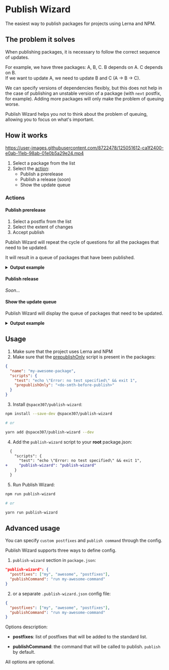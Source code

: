 # Publish Wizard

The easiest way to publish packages for projects using Lerna and NPM.

## The problem it solves

When publishing packages, it is necessary to follow the correct sequence of updates.

For example, we have three packages: A, B, C. B depends on A. C depends on B.<br />
If we want to update A, we need to update B and C (A -> B -> C).

We can specify versions of dependencies flexibly, but this does not help in the case of publishing an unstable version of a package (with `next` postfix, for example). Adding more packages will only make the problem of queuing worse.

Publish Wizard helps you not to think about the problem of queuing, allowing you to focus on what's important.

## How it works

https://user-images.githubusercontent.com/8722478/125051612-ca1f2400-e0ab-11eb-98ab-01e0b5a29e24.mp4

1. Select a package from the list
1. Select the [action](#actions):
   - Publish a prerelease
   - Publish a release (soon)
   - Show the update queue

### Actions

#### Publish prerelease

1. Select a postfix from the list
2. Select the extent of changes
3. Accept publish

Publish Wizard will repeat the cycle of questions for all the packages that need to be updated.

It will result in a queue of packages that have been published.

<details><summary><b>Output example</b></summary>

```sh
Published packages:

1. my-awesome-package@1.0.0-next.3
2. kitty@3.0.2-alpha.0
3. mushroom@7.1.3-nightly.4
```

</details>

#### Publish release

_Soon..._

#### Show the update queue

Publish Wizard will display the queue of packages that need to be updated.

<details><summary><b>Output example</b></summary>

```sh
Bump packages in order:

1. my-awesome-package
2. kitty
3. mushroom
5. sandbox
```

</details>

## Usage

1. Make sure that the project uses Lerna and NPM
2. Make sure that the [prepublishOnly](https://docs.npmjs.com/cli/v7/using-npm/scripts#life-cycle-scripts) script is present in the packages:

```json
{
  "name": "my-awesome-package",
  "scripts": {
    "test": "echo \"Error: no test specified\" && exit 1",
    "prepublishOnly": "<do-smth-before-publish>"
  }
}
```

3. Install `@space307/publish-wizard`:

```sh
npm install --save-dev @space307/publish-wizard

# or

yarn add @space307/publish-wizard --dev
```

4. Add the `publish-wizard` script to your **root** package.json:

```diff
  {
    "scripts": {
      "test": "echo \"Error: no test specified\" && exit 1",
+     "publish-wizard": "publish-wizard"
    }
  }
```

5. Run Publish Wizard:

```sh
npm run publish-wizard

# or

yarn run publish-wizard
```

## Advanced usage

You can specify `custom postfixes` and `publish command` through the config.

Publish Wizard supports three ways to define config.

1. `publish-wizard` section in `package.json`:

```json
"publish-wizard": {
  "postfixes": ["my", "awesome", "postfixes"],
  "publishCommand": "run my-awesome-command"
}
```

2. or a separate `.publish-wizard.json` config file:

```json
{
  "postfixes": ["my", "awesome", "postfixes"],
  "publishCommand": "run my-awesome-command"
}
```

Options description:

- **postfixes**: list of postfixes that will be added to the standard list.

- **publishCommand**: the command that will be called to publish. `publish` by default.

All options are optional.
